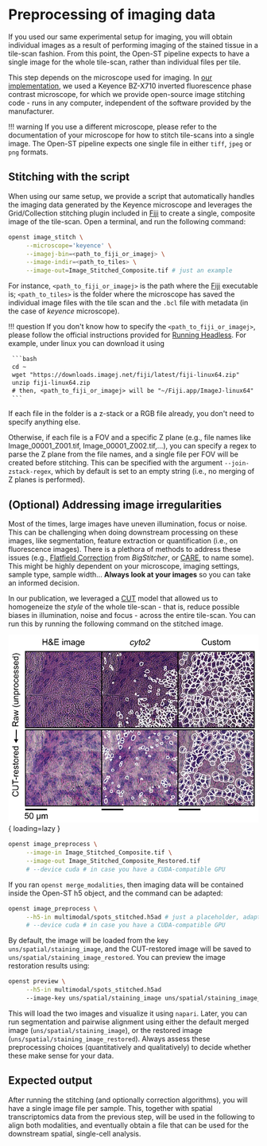 # Preprocessing of imaging data
If you used our same experimental setup for imaging, you will obtain individual images
as a result of performing imaging of the stained tissue in a tile-scan fashion. From this point,
the Open-ST pipeline expects to have a single image for the whole tile-scan, rather than individual files
per tile.

This step depends on the microscope used for imaging. In [our implementation](../experimental/library_preparation.md#he-staining-and-imaging), we used a
Keyence BZ-X710 inverted fluorescence phase contrast microscope, for which we provide open-source
image stitching code - runs in any computer, independent of the software provided by the manufacturer.

!!! warning
     If you use a different microscope, please refer to the documentation of your microscope
     for how to stitch tile-scans into a single image. The Open-ST pipeline expects one single file in either
     `tiff`, `jpeg` or `png` formats.

## Stitching with the script
When using our same setup, we provide a script that automatically handles the imaging data generated 
by the Keyence microscope and leverages the Grid/Collection stitching plugin included in
[Fiji](https://imagej.net/software/fiji/downloads) to create a single, composite image of the tile-scan.
Open a terminal, and run the following command:

```bash
openst image_stitch \
     --microscope='keyence' \
     --imagej-bin=<path_to_fiji_or_imagej> \
     --image-indir=<path_to_tiles> \
     --image-out=Image_Stitched_Composite.tif # just an example
```
For instance, `<path_to_fiji_or_imagej>` is the path where the [Fiji](https://imagej.net/software/fiji/downloads) executable is;
`<path_to_tiles>` is the folder where the microscope has saved the individual image files with the tile scan
and the `.bcl` file with metadata (in the case of _keyence_ microscope).

!!! question
     If you don't know how to specify the `<path_to_fiji_or_imagej>`, please follow the official instructions provided
     for [Running Headless](https://imagej.net/learn/headless). For example, under linux you can download it using

     ```bash
     cd ~
     wget "https://downloads.imagej.net/fiji/latest/fiji-linux64.zip"
     unzip fiji-linux64.zip
     # then, <path_to_fiji_or_imagej> will be "~/Fiji.app/ImageJ-linux64"
     ```

If each file in the folder is a z-stack or a RGB file already, you don't need to specify anything else. 

Otherwise, if each file is a FOV and a specific Z plane (e.g., file names like Image_00001_Z001.tif, Image_00001_Z002.tif,...), 
you can specify a regex to parse the Z plane from the file names, and a single file per FOV will be created before stitching. 
This can be specified with the argument `--join-zstack-regex`, which by default is set to an empty string
(i.e., no merging of Z planes is performed).

## (Optional) Addressing image irregularities
Most of the times, large images have uneven illumination, focus or noise. This can be challenging when doing downstream
processing on these images, like segmentation, feature extraction or quantification (i.e., on fluorescence images). 
There is a plethora of methods to address these issues (e.g., [Flatfield Correction](https://imagej.net/plugins/bigstitcher/flatfield-correction)
from *BigStitcher*, or [CARE](https://imagej.net/plugins/care), to name some). This might be highly dependent on your microscope,
imaging settings, sample type, sample width... **Always look at your images** so you can take an informed decision.

In our publication, we leveraged a [CUT](https://github.com/taesungp/contrastive-unpaired-translation) model that allowed us
to homogeneize the *style* of the whole tile-scan - that is, reduce possible biases in illumination, noise and focus - across the entire
tile-scan. You can run this by running the following command on the stitched image.

![CUT restoration showcased in the paper](../static/img/compu_image_preprocessing/preprocessing_CUT.webp){ loading=lazy }

```bash
openst image_preprocess \
     --image-in Image_Stitched_Composite.tif \
     --image-out Image_Stitched_Composite_Restored.tif
     # --device cuda # in case you have a CUDA-compatible GPU
```

If you ran `openst merge_modalities`, then imaging data will be contained inside the Open-ST h5 object, and the command
can be adapted:

```bash
openst image_preprocess \
     --h5-in multimodal/spots_stitched.h5ad # just a placeholder, adapt
     # --device cuda # in case you have a CUDA-compatible GPU
```

By default, the image will be loaded from the key `uns/spatial/staining_image`, and the CUT-restored image will be saved
to `uns/spatial/staining_image_restored`. You can preview the image restoration results using:

```bash
openst preview \
     --h5-in multimodal/spots_stitched.h5ad
     --image-key uns/spatial/staining_image uns/spatial/staining_image_restored
```

This will load the two images and visualize it using `napari`. Later, you can run segmentation and pairwise alignment
using either the default merged image (`uns/spatial/staining_image`), or the restored image (`uns/spatial/staining_image_restored`).
Always assess these preprocessing choices (quantitatively and qualitatively) to decide whether these make sense for your data.


## Expected output
After running the stitching (and optionally correction algorithms), you will have a single image file per sample. This, together with
spatial transcriptomics data from the previous step, will be used in the following to align both modalities, and eventually obtain a
file that can be used for the downstream spatial, single-cell analysis.